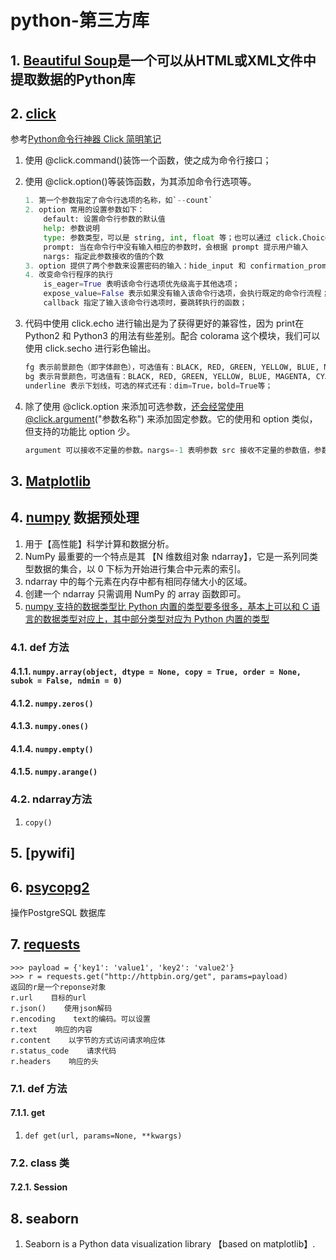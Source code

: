 # python-第三方库


## 1. [Beautiful Soup](https://www.crummy.com/software/BeautifulSoup/bs4/doc/)是一个可以从HTML或XML文件中提取数据的Python库

## 2. [click](https://click.palletsprojects.com/en/7.x/)

参考[Python命令行神器 Click 简明笔记](https://blog.csdn.net/lihua_tan/article/details/54869355)

1. 使用 @click.command()装饰一个函数，使之成为命令行接口；
2. 使用 @click.option()等装饰函数，为其添加命令行选项等。

    ```python
    1. 第一个参数指定了命令行选项的名称，如`--count`
    2. option 常用的设置参数如下：
        default: 设置命令行参数的默认值
        help: 参数说明
        type: 参数类型，可以是 string, int, float 等；也可以通过 click.Choice([ARRAY]) 来限定可选值
        prompt: 当在命令行中没有输入相应的参数时，会根据 prompt 提示用户输入
        nargs: 指定此参数接收的值的个数
    3. option 提供了两个参数来设置密码的输入：hide_input 和 confirmation_promt，其中，hide_input=true 用于隐藏输入，    confirmation_promt=true 用于重复输入；由于上面的写法有点繁琐，click 也提供了一种快捷的方式，通过使用@click.password_option(),增加参数password
    4. 改变命令行程序的执行
        is_eager=True 表明该命令行选项优先级高于其他选项；
        expose_value=False 表示如果没有输入该命令行选项，会执行既定的命令行流程；
        callback 指定了输入该命令行选项时，要跳转执行的函数；

    ```

3. 代码中使用 click.echo 进行输出是为了获得更好的兼容性，因为 print在 Python2 和 Python3 的用法有些差别。配合 colorama 这个模块，我们可以使用 click.secho 进行彩色输出。

    ```python
    fg 表示前景颜色（即字体颜色），可选值有：BLACK, RED, GREEN, YELLOW, BLUE, MAGENTA, CYAN, WHITE 等；
    bg 表示背景颜色，可选值有：BLACK, RED, GREEN, YELLOW, BLUE, MAGENTA, CYAN, WHITE 等；
    underline 表示下划线，可选的样式还有：dim=True，bold=True等；
    ```

4. 除了使用 @click.option 来添加可选参数，还会经常使用@click.argument("参数名称") 来添加固定参数。它的使用和 option 类似，但支持的功能比 option 少。

    ```python
    argument 可以接收不定量的参数。nargs=-1 表明参数 src 接收不定量的参数值，参数值会以 tuple 的形式传入函数。如果 nargs 大于等于 1，表示接收nargs个参数值
    ```

## 3. [Matplotlib]()

## 4. [numpy]() 数据预处理

1. 用于【高性能】科学计算和数据分析。
2. NumPy 最重要的一个特点是其 【N 维数组对象 ndarray】，它是一系列同类型数据的集合，以 0 下标为开始进行集合中元素的索引。
3. ndarray 中的每个元素在内存中都有相同存储大小的区域。
4. 创建一个 ndarray 只需调用 NumPy 的 array 函数即可。
5. [numpy 支持的数据类型比 Python 内置的类型要多很多，基本上可以和 C 语言的数据类型对应上，其中部分类型对应为 Python 内置的类型](https://www.runoob.com/numpy/numpy-dtype.html)

### 4.1. def 方法

#### 4.1.1. `numpy.array(object, dtype = None, copy = True, order = None, subok = False, ndmin = 0)`

#### 4.1.2. `numpy.zeros()`

#### 4.1.3. `numpy.ones()`

#### 4.1.4. `numpy.empty()`

#### 4.1.5. `numpy.arange()`

### 4.2. ndarray方法

1. `copy()`

## 5. [pywifi]

## 6. [psycopg2]()

操作PostgreSQL 数据库

## 7. [requests](http://docs.python-requests.org/zh_CN/latest/)

```shell
>>> payload = {'key1': 'value1', 'key2': 'value2'}
>>> r = requests.get("http://httpbin.org/get", params=payload)
返回的r是一个reponse对象
r.url    目标的url
r.json()    使用json解码
r.encoding    text的编码。可以设置
r.text    响应的内容
r.content    以字节的方式访问请求响应体
r.status_code    请求代码
r.headers    响应的头
```

### 7.1. def 方法

#### 7.1.1. get

1. `def get(url, params=None, **kwargs)`

### 7.2. class 类

#### 7.2.1. Session

## 8. seaborn

1. Seaborn is a Python data visualization library 【based on matplotlib】.

